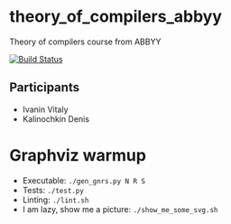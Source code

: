 # theory_of_compilers_abbyy
Theory of compilers course from ABBYY

[![Build Status](https://travis-ci.org/alloky/theory_of_compilers_abbyy.svg?branch=master)](https://travis-ci.org/alloky/theory_of_compilers_abbyy)

## Participants

- Ivanin Vitaly
- Kalinochkin Denis

# Graphviz warmup

- Executable: `./gen_gnrs.py N R S`
- Tests: `./test.py`
- Linting: `./lint.sh`
- I am lazy, show me a picture: `./show_me_some_svg.sh`
